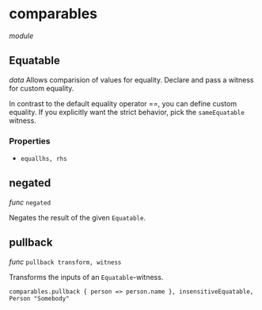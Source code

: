 # comparables

_module_ 

## Equatable

_data_ Allows comparision of values for equality.
Declare and pass a witness for custom equality.

In contrast to the default equality operator ==, you can define custom equality.
If you explicitly want the strict behavior, pick the `sameEquatable` witness.

### Properties

- `equallhs, rhs`

## negated

_func_ `negated `

Negates the result of the given `Equatable`.
## pullback

_func_ `pullback transform, witness`

Transforms the inputs of an `Equatable`-witness.

```
comparables.pullback { person => person.name }, insensitiveEquatable, Person "Somebody"
```